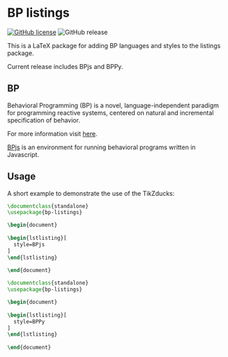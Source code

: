 # BP listings

[![GitHub license](https://img.shields.io/github/license/bThink-BGU/Papers-Latex-BP-Listings)](https://github.com/bThink-BGU/Papers-Latex-BP-Listings/blob/master/LICENSE)
![GitHub release](https://img.shields.io/github/release/bThink-BGU/Papers-Latex-BP-Listings)

This is a LaTeX package for adding BP languages and styles to the listings package.

Current release includes BPjs and BPPy.

## BP
Behavioral Programming (BP) is a novel, language-independent paradigm for programming reactive systems, centered on natural and incremental specification of behavior.

For more information visit [here](https://m-cacm.acm.org/magazines/2012/7/151241-behavioral-programming/fulltext).

[BPjs](https://github.com/bThink-BGU/BPjs) is an environment for running behavioral programs written in Javascript.

## Usage

A short example to demonstrate the use of the TikZducks:
```latex
\documentclass{standalone}
\usepackage{bp-listings}

\begin{document}
	
\begin{lstlisting}[
  style=BPjs
]
\end{lstlisting}
	
\end{document}
```

```latex
\documentclass{standalone}
\usepackage{bp-listings}

\begin{document}
	
\begin{lstlisting}[
  style=BPPy
]
\end{lstlisting}
	
\end{document}
```
